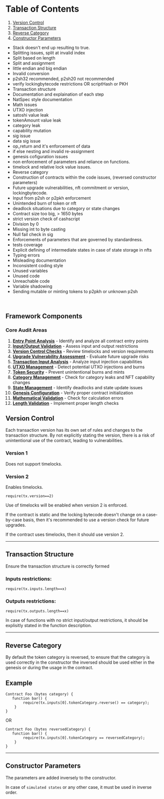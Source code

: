 # Table of Contents

1. [Version Control](#version-control)
2. [Transaction Structure](#transaction-structure)
3. [Reverse Category](#reverse-category)
4. [Constructor Parameters](#constructor-parameters)

- Stack doesn't end up resulting to true.
- Splitting issues, split at invalid index
- Split based on length
- Split and assignment
- little endian and big endian
- Invalid conversion
- p2sh32 recommended, p2sh20 not recommended
- verify lockingbytecode restrictions OR scriptHash or PKH
- Transaction structure
- Documentation and explaination of each step
- NatSpec style documentation
- Math issues
- UTXO injection
- satoshi value leak
- tokenAmount value leak
- category leak
- capability mutation
- sig issue
- data sig issue
- op_return and it's enforcement of data
- if else nesting and invalid re-assignment
- genesis cofiguration issues
- non enforcement of parameters and reliance on functions.
- timelock and relative lock value issues.
- Reverse category
- Construction of contracts within the code issues, (reversed constructor parameters)
- Future upgrade vulnerabilities, nft commitment or version, lockingbytecode.
- Input from p2sh or p2pkh enforcement
- Unintended burn of token or nft
- deadlock situations due to category or state changes
- Contract size too big, > 1650 bytes
- strict version check of cashscript
- Division by 0
- Missing int to byte casting
- Null fail check in sig
- Enforcements of parameters that are governed by standardness.
- tests coverage
- Explicit defining of intermediate states in case of state storage in nfts
- Typing errors
- Misleading documentation
- Inconsistent coding style
- Unused variables
- Unused code
- Unreachable code
- Variable shadowing
- Sending mutable or minting tokens to p2pkh or unknown p2sh

</br>

## Framework Components

### Core Audit Areas

1. **[Entry Point Analysis](entry-point-analysis.md)** - Identify and analyze all contract entry points
2. **[Input/Output Validation](input-output-validation.md)** - Assess input and output restrictions
3. **[Version Control Checks](version-control-checks.md)** - Review timelocks and version requirements
4. **[Upgrade Vulnerability Assessment](upgrade-vulnerability-assessment.md)** - Evaluate future upgrade risks
5. **[Transaction Input Analysis](transaction-input-analysis.md)** - Analyze input injection capabilities
6. **[UTXO Management](utxo-management.md)** - Detect potential UTXO injections and burns
7. **[Token Security](token-security.md)** - Prevent unintentional burns and mints
8. **[Category Management](category-management.md)** - Check for category leaks and NFT capability changes
9. **[State Management](state-management.md)** - Identify deadlocks and state update issues
10. **[Genesis Configuration](genesis-configuration.md)** - Verify proper contract initialization
11. **[Mathematical Validation](mathematical-validation.md)** - Check for calculation errors
12. **[Length Validation](length-validation.md)** - Implement proper length checks

## Version Control

Each transaction version has its own set of rules and changes to the transaction structure. By not explicitly stating the version, there is a risk of unintentional use of the contract, leading to vulnerabilities.

### Version 1

Does not support timelocks.

### Version 2

Enables timelocks.

`require(tx.version==2)`

Use of timelocks will be enabled when version 2 is enforced.

If the contract is static and the locking bytecode doesn't change on a case-by-case basis, then it's recommended to use a version check for future upgrades.

If the contract uses timelocks, then it should use version 2.

---


## Transaction Structure

Ensure the transaction structure is correctly formed

### Inputs restrictions:

`require(tx.inputs.length==x)`

### Outputs restrictions:

`require(tx.outputs.length==x)`

In case of functions with no strict input/output restrictions, it should be explisitly stated in the function description.

---

## Reverse Category

By default the token category is reversed, to ensure that the category is used correctly in the constructor the inversed should be used either in the genesis or during the usage in the contract.

## Example

```solidity
Contract Foo (bytes category) {
   function bar() {
        require(tx.inputs[0].tokenCategory.reverse() == category);
    }
}
```

OR


```solidity
Contract Foo (bytes reversedCategory) {
   function bar() {
        require(tx.inputs[0].tokenCategory == reversedCategory);
    }
}
```


---


## Constructor Parameters

The parameters are added inversely to the constructor.

In case of `simulated states` or any other case, it must be used in inverse order.